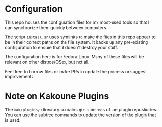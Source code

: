 # Configuration

This repo houses the configuration files for my most-used tools so that I can synchronize them quickly between computers.

The script `install.sh` uses symlinks to make the files in this repo appear to be in their correct paths on the file system.
It backs up any pre-existing configuration to ensure that it doesn't destroy your stuff.

The configuration here is for Fedora Linux. Many of these files will be relevant on other distros/OSes, but not all.

Feel free to borrow files or make PRs to update the process or suggest improvements.

# Note on Kakoune Plugins

The `kak/plugins/` directory contains `git subtree`s of the plugin repositories. You can use the subtree commands to update
the version of the plugin that is used.
